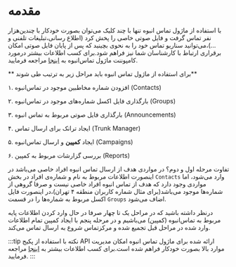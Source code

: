 
# مقدمه

با استفاده از ماژول تماس انبوه تنها با چند کلیک می‌توان بصورت خودکار با چندین‌هزار نفر تماس گرفت و فایل صوتی خاصی را پخش کرد
(اطلاع رسانی،تبلیغات تلفنی و ...)،می‌توانید سناریو تماس خود را به نحوی بچینید که پس از پایان فایل صوتی امکان برقراری ارتباط
با کارشناسان شما نیز فراهم شود.برای کسب اطلاعات بیشتر درمورد کامپوننت ماژول تماس‌انبوه به [اینجا](/docs/simotel/callcenter-docs/dialplan/components/autodialer_route) مراجعه فرمایید.

** برای استفاده از ماژول تماس انبوه باید مراحل زیر به ترتیب طی شوند**

۱. افزودن شماره مخاطبین موجود در تماس‌انبوه (Contacts)

۲. بارگذاری فایل اکسل شماره‌های موجود در تماس‌انبوه (Groups)

۳. بارگذاری فایل صوتی مربوط به تماس انبوه (Announcements)

۴. ایجاد ترانک برای ارسال تماس (Trunk Manager)

۵. ایجاد **کمپین** و ارسال تماس‌انبوه (Campaigns)

۶. بررسی گزارشات مربوط به کمپین (Reports)


تفاوت مرحله اول و دوم؟ در مواردی هدف از ارسال تماس انبوه افراد خاصی می‌باشد در اینصورت اطلاعات مربوط به نام و شماره‌ی افراد در بخش `Contacts`
وارد می‌شود، اما مواردی وجود دارد که هدف از تماس انبوه افراد خاصی نیست و صرفا گروهی از شماره‌ها موجود می‌باشد(برای مثال شماره کاربران منطقه ۴ تهران)،در اینصورت فایل اکسل
مربوط به شماره‌ها را در قسمت `Groups` اضاف می‌شود.

درنظر داشته باشید که در مراحل یک تا چهار صرفا در حال وارد کردن اطلاعات پایه مربوط به تماس‌انبوه (کمپین) می‌باشیم و در مرحله پنجم با ایجاد کمپین تمام
اطلاعات وارد شده در مراحل قبل تجمیع شده و مرکزتماس شروع به ارسال تماس می‌کند.

:::tip نکته
با استفاده از پکیج API ارائه شده برای ماژول تماس انبوه امکان مدیریت موارد بالا بصورت خودکار فراهم‌ شده است.برای کسب اطلاعات بیشتر به [اینجا](../api/autodialer_api/introautodialer) مراجعه فرمایید.
:::

